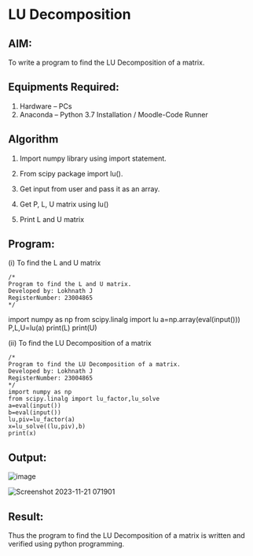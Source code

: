 # LU Decomposition 

## AIM:
To write a program to find the LU Decomposition of a matrix.

## Equipments Required:
1. Hardware – PCs
2. Anaconda – Python 3.7 Installation / Moodle-Code Runner

## Algorithm
1. Import numpy library using import statement.

2. From scipy package import lu().

3. Get input from user and pass it as an array.

4. Get P, L, U matrix using lu()

5. Print L and U matrix
## Program:
(i) To find the L and U matrix
```
/*
Program to find the L and U matrix.
Developed by: Lokhnath J
RegisterNumber: 23004865
*/
```


import numpy as np
from scipy.linalg import lu
a=np.array(eval(input()))
P,L,U=lu(a)
print(L)
print(U)

(ii) To find the LU Decomposition of a matrix
```
/*
Program to find the LU Decomposition of a matrix.
Developed by: Lokhnath J
RegisterNumber: 23004865
*/
import numpy as np
from scipy.linalg import lu_factor,lu_solve
a=eval(input())
b=eval(input())
lu,piv=lu_factor(a)
x=lu_solve((lu,piv),b)
print(x)
```

## Output:
![image](https://github.com/Lokhnath10/LU-Decomposition/assets/138969918/ea9fb6cb-7c44-4a72-a481-4c4bb023a0c2)

![Screenshot 2023-11-21 071901](https://github.com/Lokhnath10/LU-Decomposition/assets/138969918/fa5ef094-8dd1-4a0c-be9d-a37c9593fea0)


## Result:
Thus the program to find the LU Decomposition of a matrix is written and verified using python programming.

